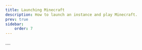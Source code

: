 ```yaml
---
title: Launching Minecraft
description: How to launch an instance and play Minecraft.
prev: true
sidebar:
    order: 7
---
```


....